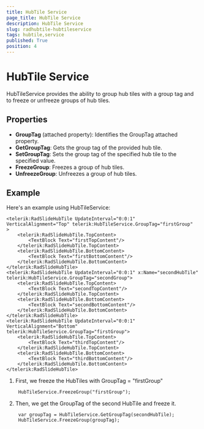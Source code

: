 ```yaml
---
title: HubTile Service
page_title: HubTile Service
description: HubTile Service
slug: radhubtile-hubtileservice
tags: hubtile,service
published: True
position: 4
---
```


# HubTile Service

HubTileService provides the ability to group hub tiles with a group tag and to freeze or unfreeze groups of hub tiles.

## Properties

* **GroupTag** (attached property): Identifies the GroupTag attached property.
* **GetGroupTag**: Gets the group tag of the provided hub tile.
* **SetGroupTag**: Sets the group tag of the specified hub tile to the specified value.
* **FreezeGroup**: Freezes a group of hub tiles.
* **UnfreezeGroup**: Unfreezes a group of hub tiles.

## Example

Here's an example using HubTileService:

	<telerik:RadSlideHubTile UpdateInterval="0:0:1" VerticalAlignment="Top" telerik:HubTileService.GroupTag="firstGroup"  >
	    <telerik:RadSlideHubTile.TopContent>
	        <TextBlock Text="firstTopContent"/>
	    </telerik:RadSlideHubTile.TopContent>
	    <telerik:RadSlideHubTile.BottomContent>
	        <TextBlock Text="firstBottomContent"/>
	    </telerik:RadSlideHubTile.BottomContent>
	</telerik:RadSlideHubTile>
	<telerik:RadSlideHubTile UpdateInterval="0:0:1" x:Name="secondHubTile" telerik:HubTileService.GroupTag="secondGroup">
	    <telerik:RadSlideHubTile.TopContent>
	        <TextBlock Text="secondTopContent"/>
	    </telerik:RadSlideHubTile.TopContent>
	    <telerik:RadSlideHubTile.BottomContent>
	        <TextBlock Text="secondBottomContent"/>
	    </telerik:RadSlideHubTile.BottomContent>
	</telerik:RadSlideHubTile>
	<telerik:RadSlideHubTile UpdateInterval="0:0:1" VerticalAlignment="Bottom" telerik:HubTileService.GroupTag="firstGroup">
	    <telerik:RadSlideHubTile.TopContent>
	        <TextBlock Text="thirdTopContent"/>
	    </telerik:RadSlideHubTile.TopContent>
	    <telerik:RadSlideHubTile.BottomContent>
	        <TextBlock Text="thirdBottomContent"/>
	    </telerik:RadSlideHubTile.BottomContent>
	</telerik:RadSlideHubTile>

1. First, we freeze the HubTiles with GroupTag = "firstGroup"

		HubTileService.FreezeGroup("firstGroup");

1. Then, we get the GroupTag of the second HubTile and freeze it.

		var groupTag = HubTileService.GetGroupTag(secondHubTile);
		HubTileService.FreezeGroup(groupTag);
